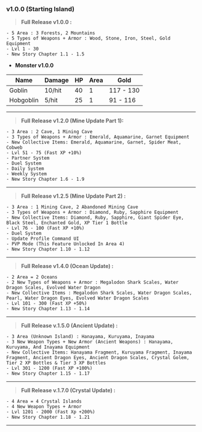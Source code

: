 <h3>v1.0.0 (Starting Island)</h3>

> **Full Release v1.0.0 :**

```
- 5 Area : 3 Forests, 2 Mountains
- 5 Types of Weapons + Armor : Wood, Stone, Iron, Steel, Gold Equipment
- Lvl 1 - 30
- New Story Chapter 1.1 - 1.5
```

- **Monster v1.0.0**

|Name|Damage|HP|Area|Gold|
|----|------|--|----|----|
|Goblin| 10/hit | 40 | 1 | 117 - 130 |
|Hobgoblin| 5/hit | 25 | 1 | 91 - 116 |

-----------------

> **Full Release v1.2.0 (Mine Update Part 1):**

```
- 3 Area : 2 Cave, 1 Mining Cave
- 3 Types of Weapons + Armor : Emerald, Aquamarine, Garnet Equipment
- New Collective Items: Emerald, Aquamarine, Garnet, Spider Meat, Cobweb
- Lvl 51 - 75 (Fast XP +10%)
- Partner System
- Duel System
- Daily System
- Weekly System
- New Story Chapter 1.6 - 1.9
```

-----------------

> **Full Release v1.2.5 (Mine Update Part 2) :**

```
- 3 Area : 1 Mining Cave, 2 Abandoned Mining Cave
- 3 Types of Weapons + Armor : Diamond, Ruby, Sapphire Equipment
- New Collective Items: Diamond, Ruby, Sapphire, Giant Spider Eye, Black Steel, Enchanted Gold, XP Tier 1 Bottle
- Lvl 76 - 100 (Fast XP +10%)
- Duel System
- Update Profile Command UI
- PVP Mode (This Feature Unlocked In Area 4)
- New Story Chapter 1.10 - 1.12
```

-----------------

> **Full Release v1.4.0 (Ocean Update) :**

```
- 2 Area = 2 Oceans
- 2 New Types of Weapons + Armor : Megalodon Shark Scales, Water Dragon Scales, Evolved Water Dragon
- New Collective Items : Megalodon Shark Scales, Water Dragon Scales, Pearl, Water Dragon Eyes, Evolved Water Dragon Scales
- Lvl 101 - 300 (Fast XP +50%)
- New Story Chapter 1.13 - 1.14
```

-----------------

> **Full Release v.1.5.0 (Ancient Update) :**

```
- 3 Area (Unknown Island) : Hanayama, Kuruyama, Inayama
- 3 New Weapon Types + New Armor (Ancient Weapons) : Hanayama, Kuruyama, And Inayama Equipment
- New Collective Items: Hanayama Fragment, Kuruyama Fragment, Inayama Fragment, Ancient Dragon Eyes, Ancient Dragon Scales, Crystal Golem, Tier 2 XP Bottles & Tier 3 XP Bottles
- Lvl 301 - 1200 (Fast XP +100%)
- New Story Chapter 1.15 - 1.17
```

-----------------

> **Full Release v.1.7.0 (Crystal Update) :**

```
- 4 Area = 4 Crystal Islands
- 4 New Weapon Types + Armor
- Lvl 1201 - 2000 (Fast Xp +200%)
- New Story Chapter 1.18 - 1.21
```

-----------------
